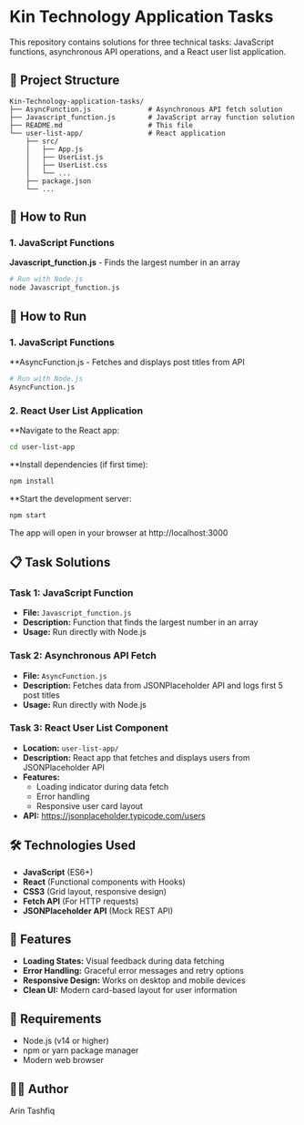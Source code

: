 # Kin Technology Application Tasks

This repository contains solutions for three technical tasks: JavaScript functions, asynchronous API operations, and a React user list application.

## 📁 Project Structure

```
Kin-Technology-application-tasks/
├── AsyncFunction.js              # Asynchronous API fetch solution
├── Javascript_function.js        # JavaScript array function solution
├── README.md                     # This file
└── user-list-app/                # React application
    ├── src/
    │   ├── App.js
    │   ├── UserList.js
    │   ├── UserList.css
    │   └── ...
    ├── package.json
    └── ...
```

## 🚀 How to Run

### 1. JavaScript Functions

**Javascript_function.js** - Finds the largest number in an array
```bash
# Run with Node.js
node Javascript_function.js
```

## 🚀 How to Run

### 1. JavaScript Functions

**AsyncFunction.js - Fetches and displays post titles from API
```bash
# Run with Node.js
AsyncFunction.js

```


### 2. React User List Application
**Navigate to the React app:

```bash
cd user-list-app

```

**Install dependencies (if first time):

```bash
npm install

```

**Start the development server:

```bash
npm start
```
The app will open in your browser at http://localhost:3000

## 📋 Task Solutions

### Task 1: JavaScript Function
- **File:** `Javascript_function.js`
- **Description:** Function that finds the largest number in an array
- **Usage:** Run directly with Node.js

### Task 2: Asynchronous API Fetch
- **File:** `AsyncFunction.js`
- **Description:** Fetches data from JSONPlaceholder API and logs first 5 post titles
- **Usage:** Run directly with Node.js

### Task 3: React User List Component
- **Location:** `user-list-app/`
- **Description:** React app that fetches and displays users from JSONPlaceholder API
- **Features:** 
  - Loading indicator during data fetch
  - Error handling
  - Responsive user card layout
- **API:** https://jsonplaceholder.typicode.com/users

## 🛠️ Technologies Used

- **JavaScript** (ES6+)
- **React** (Functional components with Hooks)
- **CSS3** (Grid layout, responsive design)
- **Fetch API** (For HTTP requests)
- **JSONPlaceholder API** (Mock REST API)

## 📱 Features

- **Loading States:** Visual feedback during data fetching
- **Error Handling:** Graceful error messages and retry options
- **Responsive Design:** Works on desktop and mobile devices
- **Clean UI:** Modern card-based layout for user information

## 🔧 Requirements

- Node.js (v14 or higher)
- npm or yarn package manager
- Modern web browser

## 👨‍💻 Author

Arin Tashfiq

